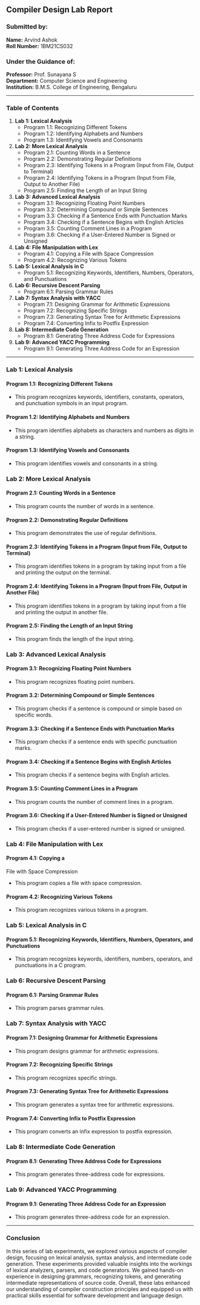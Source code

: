 ## Compiler Design Lab Report

### Submitted by:
**Name:** Arvind Ashok  
**Roll Number:** 1BM21CS032

### Under the Guidance of:
**Professor:** Prof. Sunayana S  
**Department:** Computer Science and Engineering  
**Institution:** B.M.S. College of Engineering, Bengaluru

---

### Table of Contents

1. **Lab 1: Lexical Analysis**
   - Program 1.1: Recognizing Different Tokens
   - Program 1.2: Identifying Alphabets and Numbers
   - Program 1.3: Identifying Vowels and Consonants
2. **Lab 2: More Lexical Analysis**
   - Program 2.1: Counting Words in a Sentence
   - Program 2.2: Demonstrating Regular Definitions
   - Program 2.3: Identifying Tokens in a Program (Input from File, Output to Terminal)
   - Program 2.4: Identifying Tokens in a Program (Input from File, Output to Another File)
   - Program 2.5: Finding the Length of an Input String
3. **Lab 3: Advanced Lexical Analysis**
   - Program 3.1: Recognizing Floating Point Numbers
   - Program 3.2: Determining Compound or Simple Sentences
   - Program 3.3: Checking if a Sentence Ends with Punctuation Marks
   - Program 3.4: Checking if a Sentence Begins with English Articles
   - Program 3.5: Counting Comment Lines in a Program
   - Program 3.6: Checking if a User-Entered Number is Signed or Unsigned
4. **Lab 4: File Manipulation with Lex**
   - Program 4.1: Copying a File with Space Compression
   - Program 4.2: Recognizing Various Tokens
5. **Lab 5: Lexical Analysis in C**
   - Program 5.1: Recognizing Keywords, Identifiers, Numbers, Operators, and Punctuations
6. **Lab 6: Recursive Descent Parsing**
   - Program 6.1: Parsing Grammar Rules
7. **Lab 7: Syntax Analysis with YACC**
   - Program 7.1: Designing Grammar for Arithmetic Expressions
   - Program 7.2: Recognizing Specific Strings
   - Program 7.3: Generating Syntax Tree for Arithmetic Expressions
   - Program 7.4: Converting Infix to Postfix Expression
8. **Lab 8: Intermediate Code Generation**
   - Program 8.1: Generating Three Address Code for Expressions
9. **Lab 9: Advanced YACC Programming**
   - Program 9.1: Generating Three Address Code for an Expression

---

### Lab 1: Lexical Analysis

#### Program 1.1: Recognizing Different Tokens
- This program recognizes keywords, identifiers, constants, operators, and punctuation symbols in an input program.

#### Program 1.2: Identifying Alphabets and Numbers
- This program identifies alphabets as characters and numbers as digits in a string.

#### Program 1.3: Identifying Vowels and Consonants
- This program identifies vowels and consonants in a string.

### Lab 2: More Lexical Analysis

#### Program 2.1: Counting Words in a Sentence
- This program counts the number of words in a sentence.

#### Program 2.2: Demonstrating Regular Definitions
- This program demonstrates the use of regular definitions.

#### Program 2.3: Identifying Tokens in a Program (Input from File, Output to Terminal)
- This program identifies tokens in a program by taking input from a file and printing the output on the terminal.

#### Program 2.4: Identifying Tokens in a Program (Input from File, Output in Another File)
- This program identifies tokens in a program by taking input from a file and printing the output in another file.

#### Program 2.5: Finding the Length of an Input String
- This program finds the length of the input string.

### Lab 3: Advanced Lexical Analysis

#### Program 3.1: Recognizing Floating Point Numbers
- This program recognizes floating point numbers.

#### Program 3.2: Determining Compound or Simple Sentences
- This program checks if a sentence is compound or simple based on specific words.

#### Program 3.3: Checking if a Sentence Ends with Punctuation Marks
- This program checks if a sentence ends with specific punctuation marks.

#### Program 3.4: Checking if a Sentence Begins with English Articles
- This program checks if a sentence begins with English articles.

#### Program 3.5: Counting Comment Lines in a Program
- This program counts the number of comment lines in a program.

#### Program 3.6: Checking if a User-Entered Number is Signed or Unsigned
- This program checks if a user-entered number is signed or unsigned.

### Lab 4: File Manipulation with Lex

#### Program 4.1: Copying a

 File with Space Compression
- This program copies a file with space compression.

#### Program 4.2: Recognizing Various Tokens
- This program recognizes various tokens in a program.

### Lab 5: Lexical Analysis in C

#### Program 5.1: Recognizing Keywords, Identifiers, Numbers, Operators, and Punctuations
- This program recognizes keywords, identifiers, numbers, operators, and punctuations in a C program.

### Lab 6: Recursive Descent Parsing

#### Program 6.1: Parsing Grammar Rules
- This program parses grammar rules.

### Lab 7: Syntax Analysis with YACC

#### Program 7.1: Designing Grammar for Arithmetic Expressions
- This program designs grammar for arithmetic expressions.

#### Program 7.2: Recognizing Specific Strings
- This program recognizes specific strings.

#### Program 7.3: Generating Syntax Tree for Arithmetic Expressions
- This program generates a syntax tree for arithmetic expressions.

#### Program 7.4: Converting Infix to Postfix Expression
- This program converts an infix expression to postfix expression.

### Lab 8: Intermediate Code Generation

#### Program 8.1: Generating Three Address Code for Expressions
- This program generates three-address code for expressions.

### Lab 9: Advanced YACC Programming

#### Program 9.1: Generating Three Address Code for an Expression
- This program generates three-address code for an expression.

---

### Conclusion

In this series of lab experiments, we explored various aspects of compiler design, focusing on lexical analysis, syntax analysis, and intermediate code generation. These experiments provided valuable insights into the workings of lexical analyzers, parsers, and code generators. We gained hands-on experience in designing grammars, recognizing tokens, and generating intermediate representations of source code. Overall, these labs enhanced our understanding of compiler construction principles and equipped us with practical skills essential for software development and language design.
